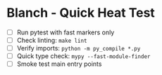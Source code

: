 <!-- [[file:../../kitchen-ops.org::*Blanch - Quick Validation][Blanch - Quick Validation:1]] -->
# Blanch - Quick Heat Test

- [ ] Run pytest with fast markers only
- [ ] Check linting: `make lint`
- [ ] Verify imports: `python -m py_compile *.py`
- [ ] Quick type check: `mypy --fast-module-finder`
- [ ] Smoke test main entry points
<!-- Blanch - Quick Validation:1 ends here -->
